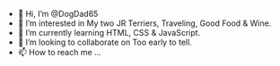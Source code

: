 - 👋 Hi, I’m @DogDad65
- 👀 I’m interested in My two JR Terriers, Traveling, Good Food & Wine.
- 🌱 I’m currently learning HTML, CSS & JavaScript.
- 💞️ I’m looking to collaborate on Too early to tell.
- 📫 How to reach me ...

<!---
DogDad65/DogDad65 is a ✨ special ✨ repository because its `README.md` (this file) appears on your GitHub profile.
You can click the Preview link to take a look at your changes.
--->
